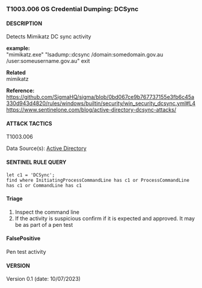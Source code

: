 ### T1003.006 OS Credential Dumping: DCSync   
  

####  DESCRIPTION  
Detects Mimikatz DC sync activity    


**example:**  
"mimikatz.exe" "lsadump::dcsync /domain:somedomain.gov.au /user:someusername.gov.au" exit       


**Related** \
mimikatz         


**Reference:**  
https://github.com/SigmaHQ/sigma/blob/0bd067ce9b767737155e3fb6c45a330d943d4820/rules/windows/builtin/security/win_security_dcsync.yml#L4   
https://www.sentinelone.com/blog/active-directory-dcsync-attacks/  


####  ATT&CK TACTICS    
T1003.006    

Data Source(s): [Active Directory](https://attack.mitre.org/datasources/DS0026/)  


#### SENTINEL RULE QUERY   

~~~
let c1 = 'DCSync'; 
find where InitiatingProcessCommandLine has c1 or ProcessCommandLine has c1 or CommandLine has c1
~~~


#### Triage  

1. Inspect the command line   
2. If the activity is suspicious confirm if it is expected and approved. It may be as part of a pen test   


#### FalsePositive  
Pen test activity   

#### VERSION  
Version 0.1 (date: 10/07/2023)  
